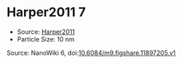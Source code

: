 <a name="material" />

# Harper2011 7
<script type="application/ld+json">
  {
    "@context": "https://schema.org/",
    "@type": "ChemicalSubstance",
    "@id": "https://egonw.github.io/nanowiki/nanowiki97.html#material",
    "http://purl.org/dc/terms/conformsTo":
      {
        "@type": "CreativeWork",
        "@id": "https://bioschemas.org/profiles/ChemicalSubstance/0.4-RELEASE/"
      },
    "identfier": "97",
    "name": "Harper2011 7",
    "url": "https://egonw.github.io/nanowiki/nanowiki97.html#material",
    "sameAs": "http://127.0.0.1/mediawiki/index.php/Special:URIResolver/Harper2011_7"
  }
</script>


* Source: [Harper2011](articleHarper2011.md)
* Particle Size: 10 nm


Source: NanoWiki 6, doi:[10.6084/m9.figshare.11897205.v1](https://doi.org/10.6084/m9.figshare.11897205.v1)
